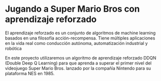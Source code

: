 # Jugando a Super Mario Bros con aprendizaje reforzado

El aprendizaje reforzado es un conjunto de algoritmos de machine learning basados en una filosofía acción-recompensa. Tiene múltiples aplicaciones en la vida real como conducción autónoma, automatización industrial y robótica

En este proyecto utilizaremos un algoritmo de aprendizaje reforzado DDQN (Double Deep Q Learning) para que aprenda a superar el primer nivel del videojuego Super Mario Bros. lanzado por la compañía Nintendo para su plataforma NES en 1985.
